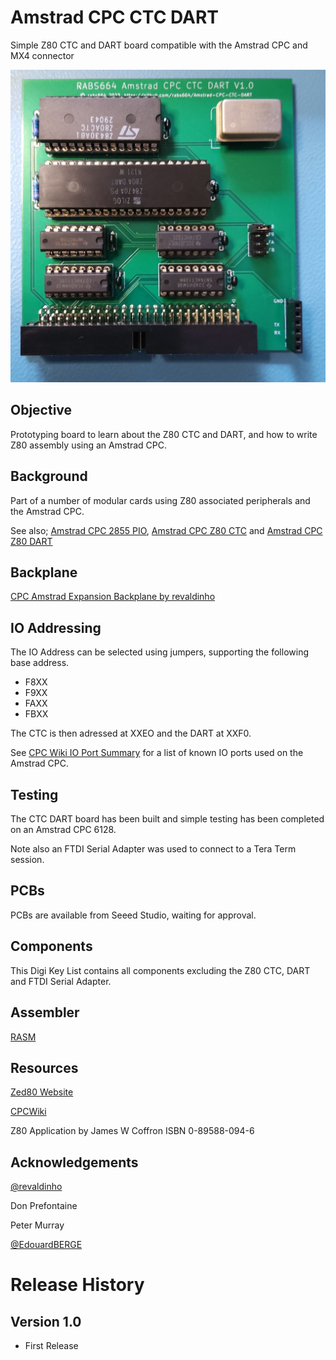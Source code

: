 # Amstrad CPC CTC DART
Simple Z80 CTC and DART board compatible with the Amstrad CPC and MX4 connector

![assembled-board](https://github.com/rabs664/Amstrad-CPC-CTC-DART/blob/main/Images/assembled-board.jpg)

## Objective
Prototyping board to learn about the Z80 CTC and DART, and how to write Z80 assembly using an Amstrad CPC.

## Background
Part of a number of modular cards using Z80 associated peripherals and the Amstrad CPC.

See also;
[Amstrad CPC 2855 PIO](https://github.com/rabs664/Amstrad-CPC-8255-PIO), [Amstrad CPC Z80 CTC](https://github.com/rabs664/Amstrad-CPC-Z80-CTC) and [Amstrad CPC Z80 DART](https://github.com/rabs664/Amstrad-CPC-Z80-DART)

## Backplane
[CPC Amstrad Expansion Backplane by revaldinho](https://github.com/revaldinho/cpc_ram_expansion/wiki/CPC-Expansion-Backplane)

## IO Addressing
The IO Address can be selected using jumpers, supporting the following base address.

* F8XX
* F9XX
* FAXX
* FBXX

The CTC is then adressed at XXEO and the DART at XXF0.

See [CPC Wiki IO Port Summary](https://www.cpcwiki.eu/index.php/I/O_Port_Summary) for a list of known IO ports used on the Amstrad CPC.

## Testing
The CTC DART board has been built and simple testing has been completed on an Amstrad CPC 6128.

Note also an FTDI Serial Adapter was used to connect to a Tera Term session.


## PCBs
PCBs are available from Seeed Studio, waiting for approval.

## Components
This Digi Key List contains all components excluding the Z80 CTC, DART and FTDI Serial Adapter.

## Assembler
[RASM](https://github.com/EdouardBERGE/rasm)

## Resources
[Zed80 Website](http://zed80.com/Z80-RETRO/index_Home.html)

[CPCWiki](https://www.cpcwiki.eu/index.php/Main_Page)

Z80 Application by James W Coffron ISBN 0-89588-094-6

## Acknowledgements
[@revaldinho](https://github.com/revaldinho)

Don Prefontaine 

Peter Murray

[@EdouardBERGE](https://github.com/EdouardBERGE)

# Release History
## Version 1.0
* First Release
